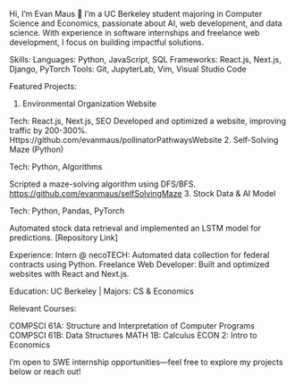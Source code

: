 Hi, I’m Evan Maus 👋
I’m a UC Berkeley student majoring in Computer Science and Economics, passionate about AI, web development, and data science. With experience in software internships and freelance web development, I focus on building impactful solutions.

Skills:
Languages: Python, JavaScript, SQL
Frameworks: React.js, Next.js, Django, PyTorch
Tools: Git, JupyterLab, Vim, Visual Studio Code

Featured Projects:
1. Environmental Organization Website
   
Tech: React.js, Next.js, SEO
Developed and optimized a website, improving traffic by 200-300%.
Https://github.com/evanmaus/pollinatorPathwaysWebsite
2. Self-Solving Maze (Python)

Tech: Python, Algorithms

Scripted a maze-solving algorithm using DFS/BFS.
https://github.com/evanmaus/selfSolvingMaze
3. Stock Data & AI Model

Tech: Python, Pandas, PyTorch

Automated stock data retrieval and implemented an LSTM model for predictions.
[Repository Link]

Experience:
Intern @ necoTECH: Automated data collection for federal contracts using Python.
Freelance Web Developer: Built and optimized websites with React and Next.js.

Education:
UC Berkeley | Majors: CS & Economics

Relevant Courses:

COMPSCI 61A: Structure and Interpretation of Computer Programs
COMPSCI 61B: Data Structures
MATH 1B: Calculus
ECON 2: Intro to Economics

I’m open to SWE internship opportunities—feel free to explore my projects below or reach out!

